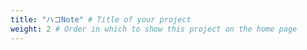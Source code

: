 ```yaml
---
title: "ハコNote" # Title of your project
weight: 2 # Order in which to show this project on the home page
---
```

